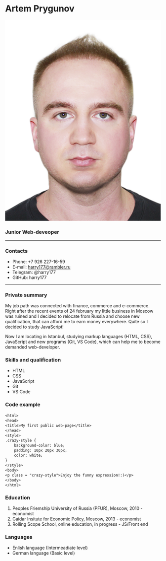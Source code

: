 # Artem Prygunov

![photo](./pictures/ava_111.jpg "Личное фото")

### Junior Web-deveoper
*************
### Contacts

* Phone: +7 926 227-16-59
* E-mail: harry177@rambler.ru
* Telegram: @harry177
* GitHub: harry177

*****************

### Private summary

My job path was connected with finance, commerce and e-commerce. Right after the recent events of 24 february my little business in Moscow was ruined and I decided to relocate from Russia and choose new qualification, that can afford me to earn money everywhere. Quite so I decided to study JavaScript!

Now I am locating in Istanbul, studying markup languages (HTML, CSS), JavaScript and new programs (Git, VS Code), which can help me to become demanded web-developer.

### Skills and qualification

* HTML
* CSS
* JavaScript
* Git
* VS Code

### Code example

```<!DOCTYPE html>
<html>
<head>
<title>My first public web-page</title>
</head>
<style>
.crazy-style {
    background-color: blue;
    padding: 10px 20px 30px;
    color: white;
}
</style>
<body>
<p class = "crazy-style">Enjoy the funny expression!:)</p>
</body>
</html>
```

### Education

1. Peoples Friemship University of Russia (PFUR), Moscow, 2010 - economist
2. Gaidar Insitute for Economic Policy, Moscow, 2013 - economist
3. Rolling Scope School, online education, in progress - JS/Front end

### Languages

* Enlish language (Intermeadiate level)
* German language (Basic level)
